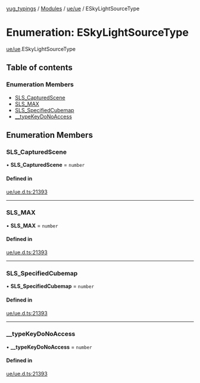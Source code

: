 [yug_typings](../README.md) / [Modules](../modules.md) / [ue/ue](../modules/ue_ue.md) / ESkyLightSourceType

# Enumeration: ESkyLightSourceType

[ue/ue](../modules/ue_ue.md).ESkyLightSourceType

## Table of contents

### Enumeration Members

- [SLS\_CapturedScene](ue_ue.ESkyLightSourceType.md#sls_capturedscene)
- [SLS\_MAX](ue_ue.ESkyLightSourceType.md#sls_max)
- [SLS\_SpecifiedCubemap](ue_ue.ESkyLightSourceType.md#sls_specifiedcubemap)
- [\_\_typeKeyDoNoAccess](ue_ue.ESkyLightSourceType.md#__typekeydonoaccess)

## Enumeration Members

### SLS\_CapturedScene

• **SLS\_CapturedScene** = `number`

#### Defined in

[ue/ue.d.ts:21393](https://github.com/YugMetaverse/yug_typings/blob/b7d9b19/ue/ue.d.ts#L21393)

___

### SLS\_MAX

• **SLS\_MAX** = `number`

#### Defined in

[ue/ue.d.ts:21393](https://github.com/YugMetaverse/yug_typings/blob/b7d9b19/ue/ue.d.ts#L21393)

___

### SLS\_SpecifiedCubemap

• **SLS\_SpecifiedCubemap** = `number`

#### Defined in

[ue/ue.d.ts:21393](https://github.com/YugMetaverse/yug_typings/blob/b7d9b19/ue/ue.d.ts#L21393)

___

### \_\_typeKeyDoNoAccess

• **\_\_typeKeyDoNoAccess** = `number`

#### Defined in

[ue/ue.d.ts:21393](https://github.com/YugMetaverse/yug_typings/blob/b7d9b19/ue/ue.d.ts#L21393)
